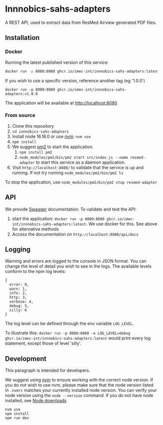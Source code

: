 # Innnobics-sahs-adapters

A REST API, used to extract data from ResMed Airview generated PDF files.

## Installation

### Docker

Running the latest published version of this service:

```sh
docker run -p 8080:8080 ghcr.io/imec-int/innnobics-sahs-adapters:latest
```

If you wish to use a specific version, reference another tag (eg '1.0.0')

```
docker run -p 8080:8080 ghcr.io/imec-int/innnobics-sahs-adapters:v1.0.0
```

The application will be available at [http://localhost:8080](http://localhost:8080)

### From source

1. Clone this repository
2. `cd innnobics-sahs-adapters`
3. Install node 16.16.0 or use [nvm](https://github.com/nvm-sh/nvm): `nvm use`
4. `npm install`
5. We suggest [pm2](https://pm2.keymetrics.io/) to start the application. 
   1. `npm install pm2`
   2. `node_modules/pm2/bin/pm2 start src/index.js --name resmed-adapter` to start this service as a daemon application. 
6. Visit `http://localhost:8080/` to validate that the service is up and running. If not try running `node_modules/pm2/bin/pm2 ls` 

To stop the application, use `node_modules/pm2/bin/pm2 stop resmed-adapter`

## API

We provide [Swagger](https://swagger.io/) documentation. To validate and test the API:

1. start the application: `docker run -p 8080:8080 ghcr.io/imec-int/innnobics-sahs-adapters:latest`. We use docker for this. See above for alternative methods
2. Access the documentation on `http://localhost:8080/api/docs`

## Logging

Warning and errors are logged to the console in JSON format.
You can change the level of detail you wish to see in the logs. The available levels conform to the npm log levels:
```
{
  error: 0,
  warn: 1,
  info: 2,
  http: 3,
  verbose: 4,
  debug: 5,
  silly: 6
}
```
The log level can be defined through the env variable `LOG_LEVEL`.

To illustrate this: `docker run -p 8080:8080 -e LOG_LEVEL=debug ghcr.io/imec-int/innnobics-sahs-adapters:latest` would print every log statement, except those of level 'silly'.


## Development

This paragraph is intended for developers.

We suggest using [nvm](https://github.com/nvm-sh/nvm) to ensure working with the correct node version. If you do not wish to use nvm, please make sure that the node version listed in `.nvmrc` matches your currently installed node version. You can verify your node version using the `node --version` command. If you do not have node installed, see [Node downloads](https://nodejs.org/en/download/)

```
nvm use
npm install
npm run dev
```
